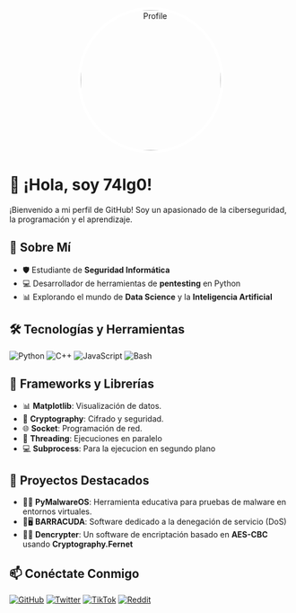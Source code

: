 <p align="center">
  <img src="https://avatars.githubusercontent.com/u/111157836?v=4" alt="Profile" width="250" height="250" style="border-radius: 50%; border: 5px solid white;">
</p>

# 👋 ¡Hola, soy 74lg0!

¡Bienvenido a mi perfil de GitHub! Soy un apasionado de la ciberseguridad, la programación y el aprendizaje.

## 🚀 Sobre Mí
- 🛡️ Estudiante de **Seguridad Informática**
- 💻 Desarrollador de herramientas de **pentesting** en Python
- 📊 Explorando el mundo de **Data Science** y la **Inteligencia Artificial**

## 🛠️ Tecnologías y Herramientas
![Python](https://img.shields.io/badge/Python-3776AB?logo=python&logoColor=white)
![C++](https://img.shields.io/badge/C++-00599C?logo=c%2B%2B&logoColor=white)
![JavaScript](https://img.shields.io/badge/JavaScript-F7DF1E?logo=javascript&logoColor=black)
![Bash](https://img.shields.io/badge/Bash-4EAA25?logo=gnubash&logoColor=white)

## 🧱 Frameworks y Librerías
- 📊 **Matplotlib**: Visualización de datos.
- 🔐 **Cryptography**: Cifrado y seguridad.
- 🌐 **Socket**: Programación de red.
- 🧵 **Threading**: Ejecuciones en paralelo
- 💻 **Subprocess**: Para la ejecucion en segundo plano


## 🌱 Proyectos Destacados
- 🐍👾 **PyMalwareOS**: Herramienta educativa para pruebas de malware en entornos virtuales.
- 🔎🖥️ **BARRACUDA**: Software dedicado a la denegación de servicio (DoS)
- 🔐📁 **Dencrypter**: Un software de encriptación basado en **AES-CBC** usando **Cryptography.Fernet**

## 📫 Conéctate Conmigo
[![GitHub](https://img.shields.io/badge/GitHub-100000?style=for-the-badge&logo=github&logoColor=white)](https://github.com/74lg0)
[![Twitter](https://img.shields.io/badge/Twitter-1DA1F2?style=for-the-badge&logo=twitter&logoColor=white)](https://twitter.com/74lg0)
[![TikTok](https://img.shields.io/badge/TikTok-000000?style=for-the-badge&logo=tiktok&logoColor=white)](https://tiktok.com/@74lg0)
[![Reddit](https://img.shields.io/badge/Reddit-FF4500?style=for-the-badge&logo=reddit&logoColor=white)](https://www.reddit.com/user/Reddebit-)
